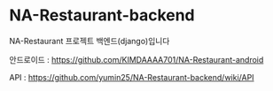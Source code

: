 # NA-Restaurant-backend
 NA-Restaurant 프로젝트 백엔드(django)입니다

안드로이드 : https://github.com/KIMDAAAA701/NA-Restaurant-android

API : https://github.com/yumin25/NA-Restaurant-backend/wiki/API
